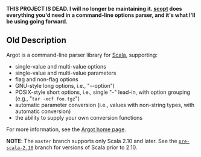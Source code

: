**THIS PROJECT IS DEAD. I will no longer be maintaining it.
[scopt](https://github.com/scopt/scopt) does everything you'd need
in a command-line options parser, and it's what I'll be using going
forward.**

## Old Description

Argot is a command-line parser library for [Scala][], supporting:

* single-value and multi-value options
* single-value and multi-value parameters
* flag and non-flag options
* GNU-style long options, i.e., "--option")
* POSIX-style short options, i.e., single "-" lead-in, with option
  grouping (e.g., "`tar -xcf foo.tgz`")
* automatic parameter conversion (i.e., values with non-string types,
  with automatic conversion)
* the ability to supply your own conversion functions

For more information, see the [Argot home page][].

**NOTE**: The `master` branch supports only Scala 2.10 and later. See
the [`pre-scala-2.10`](https://github.com/bmc/argot/tree/pre-scala-2.10)
branch for versions of Scala prior to 2.10.

[Scala]: http://www.scala-lang.org/
[Argot home page]: http://software.clapper.org/argot/

